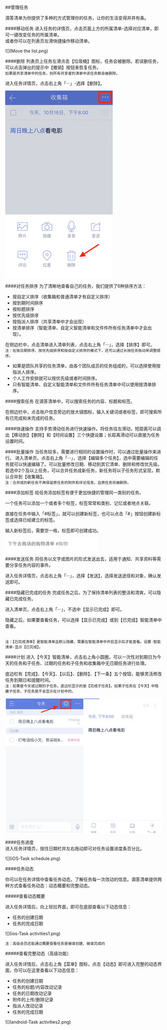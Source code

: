 ##管理任务

滴答清单为你提供了多种的方式管理你的任务，让你的生活变得井井有条。

####移动任务
进入任务的详情页，点击页面上方的所属清单-选择对应清单，即可一键改变任务的所属清单。
<br >或者你可以在列表页左滑快捷操作移动清单。

![](Move the list.png)

####删除
列表页上任务左滑点击【垃圾桶】图标，任务会被删除。若误删任务，可以点击弹出的提示中【撤销】按钮来恢复任务。
<br>`如果是共享清单中的任务，则所有共享者的清单中该任务都会被删除。`

进入任务详情页，点击右上角「···」-选择【删除】。

![](Delete.png)

####对任务排序
为了清晰地查看自己的任务，我们提供了6种排序方法：
* 按自定义排序（收集箱和普通清单才有自定义排序）
* 按到期时间排序
* 按标题排序
* 按优先级排序
* 按指派人排序（共享清单中才会出现）
* 按清单排序（智能清单、自定义智能清单和文件件所有任务清单中才会出现）。

在侧边栏中，点击清单进入清单列表，点击右上角「···」，选择【排序】即可。
<br >`注：在按日期排序、按优先级排序和按自定义排序的模式下，还可以通过长按任务拖动来调整顺序。`

* 如果是团队共享的任务清单，由各个团队成员的任务组成的，可以选择使用按指派人排序。
* 个人工作安排就可以按优先级或者时间排序。
* 只有智能清单、自定义智能清单和文件件所有任务清单中可以使用按清单排序。

####搜索任务
在滴答清单中，可以搜索任务的内容、标题和标签。

在侧边栏中，点击账户信息旁边的放大镜图标，输入关键词或者标签，即可搜索所有已完成和未完成的任务。

####快速操作
支持手势滑动任务进行快速操作。将任务往左滑动，短距离可以调出【移动到】【删除】和【时间设置】三个快捷设置；长距离滑动可以直接为任务设置时间。

####批量操作
当任务较多，需要进行相同的设置操作时，可以通过批量操作来进行。
进入清单页，点击右上角「···」，选择【编辑多个任务】，选中需要编辑的任务就可以快速编辑了。可以批量修改日期、移动到其它清单、删除和修改优先级。
若选中2个及以上任务，可以合并任务成新任务，新任务将以子任务形式呈现，默认合并到【收集箱】。
<br>`注：合并成的新任务不再保留原任务的附件和评论信息，且原任务将被删除。`

####添加标签
给任务添加标签有便于更加快捷的管理同一类别的任务。

一个任务可以添加一个或者多个标签，标签常常和类别、记忆或者地点关联。

直接在任务中输入「#标签」，就可以创建新标签，也可以点击「#」按钮创建新标签或选择已经建立的标签。

输入新标签后，需要空一格，标签即可创建成功。

<img src="../images/image4307.jpg" title="标签举例" width="300"/>

####发送任务
将任务以文字或图片的形式发送出去，适用于通知、共享资料等需要分享任务内容的事件。

进入任务详情页，点击右上角「···」，选择【发送】，选择发送途径和对象，确认发送即可。

####隐藏已完成的任务
完成任务之后，为了保持清单列表的整洁和清爽，可以隐藏已完成任务。

进入清单页，点击右上角「···」，不选中【显示已完成】即可。

隐藏之后，如果要查看任务，可以选择【显示已完成】或到【已完成】智能清单中查看。

<br>`注：【已完成清单】是智能清单且默认隐藏，需要在智能清单中开启显示后才能查看。设置-智能清单-显示【已完成】。`

####计划
进入【今天】智能清单，点击右上角小圆圈，可以一次性对到期日为今天的任务和子任务、过期的任务和子任务和收集箱中无日期任务进行处理。

底边栏有【完成】、【今天】、【以后】、【删除】、【下一条】五个按钮，能够灵活修改任务到期日和提醒时间。
<br>`注：如果是今天或过期的子任务，底边栏显示的是【完成子任务】。如果子任务在【今天】中隐藏子任务，子任务是不会显示在计划中的。`

![](Plan.png)

####任务进度 
<br >进入任务详情页，按住日期栏并左右拖动即可对任务设置进度条百分比。 

![](iOS-Task schedule.png)

####任务动态

你可以在任务详情中查看任务动态，了解任务每一次改动的信息。滴答清单提供两种方式查看任务动态：动态概要和完整动态。

#####查看动态概要

进入任务详情后，向上轻拉界面，即可在底部查看以下动态信息：

* 任务的创建日期
* 任务的完成日期

![](ios-Task activities1.png)

`注：高级会员还能通过概要查看任务是被谁创建、被谁完成的`

#####查看完整动态（高级功能）

进入任务详情后，点击右上角【菜单】图标，点击【动态】即可进入完整的动态界面，你可以在这里查看以下动态信息：

* 任务的创建日期
* 任务的标题/内容改动记录
* 任务的日期改动记录
* 附件的上传/删除记录
* 指派人改动记录
* 任务的完成日期

![](android-Task activities2.png)




